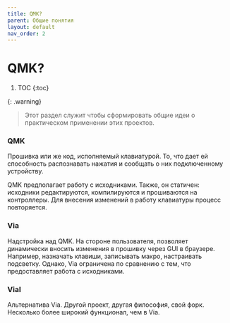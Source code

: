 ```yaml
---
title: QMK?
parent: Общие понятия
layout: default
nav_order: 2
---
```


# QMK?

1. TOC
{:toc}

{: .warning}
> Этот раздел служит чтобы сформировать общие идеи о практическом применении этих проектов.

### QMK

Прошивка или же код, исполняемый клавиатурой. То, что дает ей способность распознавать нажатия и сообщать о них подключенному устройству.

QMK предполагает работу с исходниками. Также, он статичен: исходники редактируются, компилируются и прошиваются на контроллеры. Для внесения изменений в работу клавиатуры процесс повторяется.

### Via

Надстройка над QMK. На стороне пользователя, позволяет динамически вносить изменения в прошивку через GUI в браузере. Например, назначать клавиши, записывать макро, настраивать подсветку. Однако, Via ограничена по сравнению с тем, что предоставляет работа с исходниками.

### Vial

Альтернатива Via. Другой проект, другая философия, свой форк. Несколько более широкий функционал, чем в Via.
